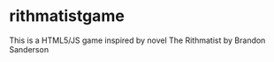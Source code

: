 rithmatistgame
==============

This is a HTML5/JS game inspired by novel The Rithmatist by Brandon Sanderson
